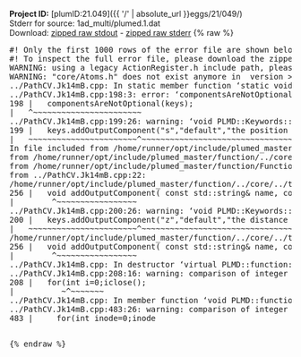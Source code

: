 **Project ID:** [plumID:21.049]({{ '/' | absolute_url }}eggs/21/049/)  
Stderr for source:  1ad_multi/plumed.1.dat   
Download: [zipped raw stdout](plumed.1.dat.plumed_master.stdout.txt.zip) - [zipped raw stderr](plumed.1.dat.plumed_master.stderr.txt.zip) 
{% raw %}
<pre>
#! Only the first 1000 rows of the error file are shown below
#! To inspect the full error file, please download the zipped raw stderr file above
WARNING: using a legacy ActionRegister.h include path, please use <<#include "core/ActionRegister.h">>
WARNING: "core/Atoms.h" does not exist anymore in  version >=2.10, you should change your code.
../PathCV.Jk14mB.cpp: In static member function ‘static void PLMD::function::PathCV::registerKeywords(PLMD::Keywords&)’:
../PathCV.Jk14mB.cpp:198:3: error: ‘componentsAreNotOptional’ was not declared in this scope
198 |   componentsAreNotOptional(keys);
|   ^~~~~~~~~~~~~~~~~~~~~~~~
../PathCV.Jk14mB.cpp:199:26: warning: ‘void PLMD::Keywords::addOutputComponent(const std::string&, const std::string&, const std::string&)’ is deprecated: Use addOutputComponent with four argument and specify valid types for value from scalar/vector/matrix/grid [-Wdeprecated-declarations]
199 |   keys.addOutputComponent("s","default","the position on the path");
|   ~~~~~~~~~~~~~~~~~~~~~~~^~~~~~~~~~~~~~~~~~~~~~~~~~~~~~~~~~~~~~~~~~
In file included from /home/runner/opt/include/plumed_master/function/../core/Action.h:27,
from /home/runner/opt/include/plumed_master/function/../core/ActionWithValue.h:25,
from /home/runner/opt/include/plumed_master/function/Function.h:25,
from ../PathCV.Jk14mB.cpp:22:
/home/runner/opt/include/plumed_master/function/../core/../tools/Keywords.h:256:8: note: declared here
256 |   void addOutputComponent( const std::string& name, const std::string& key, const std::string& descr );
|        ^~~~~~~~~~~~~~~~~~
../PathCV.Jk14mB.cpp:200:26: warning: ‘void PLMD::Keywords::addOutputComponent(const std::string&, const std::string&, const std::string&)’ is deprecated: Use addOutputComponent with four argument and specify valid types for value from scalar/vector/matrix/grid [-Wdeprecated-declarations]
200 |   keys.addOutputComponent("z","default","the distance from the path");
|   ~~~~~~~~~~~~~~~~~~~~~~~^~~~~~~~~~~~~~~~~~~~~~~~~~~~~~~~~~~~~~~~~~~~
/home/runner/opt/include/plumed_master/function/../core/../tools/Keywords.h:256:8: note: declared here
256 |   void addOutputComponent( const std::string& name, const std::string& key, const std::string& descr );
|        ^~~~~~~~~~~~~~~~~~
../PathCV.Jk14mB.cpp: In destructor ‘virtual PLMD::function::PathCV::~PathCV()’:
../PathCV.Jk14mB.cpp:208:16: warning: comparison of integer expressions of different signedness: ‘int’ and ‘unsigned int’ [-Wsign-compare]
208 |   for(int i=0;i<mw_n_;++i){
|               ~^~~~~~
../PathCV.Jk14mB.cpp: In constructor ‘PLMD::function::PathCV::PathCV(const PLMD::ActionOptions&)’:
../PathCV.Jk14mB.cpp:236:16: warning: comparison of integer expressions of different signedness: ‘int’ and ‘unsigned int’ [-Wsign-compare]
236 |   for(int i=0;i<mw_n_;++i){
|               ~^~~~~~
../PathCV.Jk14mB.cpp:259:11: warning: comparison of integer expressions of different signedness: ‘int’ and ‘unsigned int’ [-Wsign-compare]
259 |       if(i==mw_id_) ifiles[i]->close();
|          ~^~~~~~~~
../PathCV.Jk14mB.cpp: In member function ‘void PLMD::function::PathCV::generatePath()’:
../PathCV.Jk14mB.cpp:483:26: warning: comparison of integer expressions of different signedness: ‘int’ and ‘unsigned int’ [-Wsign-compare]
483 |     for(int inode=0;inode<nnodes;inode++){
|                     ~~~~~^~~~~~~
../PathCV.Jk14mB.cpp: In member function ‘void PLMD::function::PathCV::readMultipleWalkers()’:
../PathCV.Jk14mB.cpp:941:16: warning: comparison of integer expressions of different signedness: ‘int’ and ‘unsigned int’ [-Wsign-compare]
941 |   for(int i=0;i<mw_n_;++i){
|               ~^~~~~~
../PathCV.Jk14mB.cpp:942:9: warning: comparison of integer expressions of different signedness: ‘int’ and ‘unsigned int’ [-Wsign-compare]
942 |     if(i==mw_id_) continue;
|        ~^~~~~~~~
../PathCV.Jk14mB.cpp:957:5: error: invalid use of incomplete type ‘class PLMD::Communicator’
957 |     comm.Barrier();
|     ^~~~
In file included from /home/runner/opt/include/plumed_master/function/../core/../tools/OFile.h:25,
from /home/runner/opt/include/plumed_master/function/../core/../tools/Log.h:25,
from /home/runner/opt/include/plumed_master/function/../core/Action.h:30:
/home/runner/opt/include/plumed_master/function/../core/../tools/FileBase.h:29:7: note: forward declaration of ‘class PLMD::Communicator’
29 | class Communicator;
|       ^~~~~~~~~~~~
../PathCV.Jk14mB.cpp:958:5: error: invalid use of incomplete type ‘class PLMD::Communicator’
958 |     multi_sim_comm.Barrier();
|     ^~~~~~~~~~~~~~
/home/runner/opt/include/plumed_master/function/../core/../tools/FileBase.h:29:7: note: forward declaration of ‘class PLMD::Communicator’
29 | class Communicator;
|       ^~~~~~~~~~~~
terminate called after throwing an instance of 'PLMD::Plumed::ExceptionError'
what():
(core/PlumedMain.cpp:1499) void PLMD::PlumedMain::load(const std::string&)
An error happened while executing command env PLUMED_ROOT='/home/runner/opt/lib/plumed_master' PLUMED_VERSION='2.11.0-dev' PLUMED_HTMLDIR='/home/runner/opt/share/doc/plumed_master' PLUMED_INCLUDEDIR='/home/runner/opt/include' PLUMED_PROGRAM_NAME='plumed_master' PLUMED_IS_INSTALLED='yes' "/home/runner/opt/lib/plumed_master"/scripts/mklib.sh -n -o ./../PathCV.2.11.0-dev.so ../PathCV.cpp

[fv-az2027-338:07256] *** Process received signal ***
[fv-az2027-338:07256] Signal: Aborted (6)
[fv-az2027-338:07256] Signal code:  (-6)
[fv-az2027-338:07256] [ 0] /lib/x86_64-linux-gnu/libc.so.6(+0x45330)[0x7f23c1845330]
[fv-az2027-338:07256] [ 1] /lib/x86_64-linux-gnu/libc.so.6(pthread_kill+0x11c)[0x7f23c189eb2c]
[fv-az2027-338:07256] [ 2] /lib/x86_64-linux-gnu/libc.so.6(gsignal+0x1e)[0x7f23c184527e]
[fv-az2027-338:07256] [ 3] /lib/x86_64-linux-gnu/libc.so.6(abort+0xdf)[0x7f23c18288ff]
[fv-az2027-338:07256] [ 4] /lib/x86_64-linux-gnu/libstdc++.so.6(+0xa5ff5)[0x7f23c1ca5ff5]
[fv-az2027-338:07256] [ 5] /lib/x86_64-linux-gnu/libstdc++.so.6(+0xbb0da)[0x7f23c1cbb0da]
[fv-az2027-338:07256] [ 6] /lib/x86_64-linux-gnu/libstdc++.so.6(_ZSt10unexpectedv+0x0)[0x7f23c1ca5a55]
[fv-az2027-338:07256] [ 7] /lib/x86_64-linux-gnu/libstdc++.so.6(+0xa5a6f)[0x7f23c1ca5a6f]
[fv-az2027-338:07256] [ 8] plumed_master(+0x146dd)[0x55dcd160b6dd]
[fv-az2027-338:07256] [ 9] /lib/x86_64-linux-gnu/libc.so.6(+0x2a1ca)[0x7f23c182a1ca]
[fv-az2027-338:07256] [10] /lib/x86_64-linux-gnu/libc.so.6(__libc_start_main+0x8b)[0x7f23c182a28b]
[fv-az2027-338:07256] [11] plumed_master(+0x15365)[0x55dcd160c365]
[fv-az2027-338:07256] *** End of error message ***
</pre>
{% endraw %}
